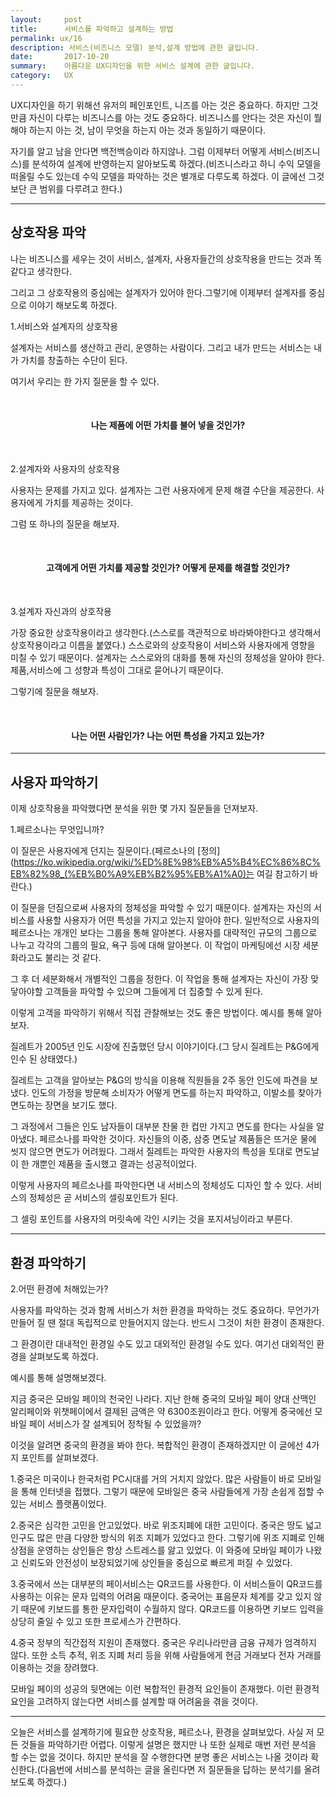```yaml
---
layout:     post
title:      서비스를 파악하고 설계하는 방법
permalink: ux/16
description: 서비스(비즈니스 모델) 분석,설계 방법에 관한 글입니다.
date:       2017-10-20
summary:    아름다운 UX디자인을 위한 서비스 설계에 관한 글입니다.
category: 	UX
---
```



UX디자인을 하기 위해선 유저의 페인포인트, 니즈를 아는 것은 중요하다. 하지만 그것만큼 자신이 다루는 비즈니스를 아는 것도 중요하다. 비즈니스를 안다는 것은 자신이 뭘 해야 하는지 아는 것, 남이 무엇을 하는지 아는 것과 동일하기 때문이다.

자기를 알고 남을 안다면 백전백승이라 하지않나. 그럼 이제부터 어떻게 서비스(비즈니스)를 분석하여 설계에 반영하는지 알아보도록 하겠다.(비즈니스라고 하니 수익 모델을 떠올릴 수도 있는데 수익 모델을 파악하는 것은 별개로 다루도록 하겠다. 이 글에선 그것 보단 큰 범위를 다루려고 한다.)

- - -

## 상호작용 파악

나는 비즈니스를 세우는 것이 서비스, 설계자, 사용자들간의 상호작용을 만드는 것과 똑같다고 생각한다. 

그리고 그 상호작용의 중심에는 설계자가 있어야 한다.그렇기에 이제부터 설계자를 중심으로 이야기 해보도록 하겠다.

1.서비스와 설계자의 상호작용

설계자는 서비스를 생산하고 관리, 운영하는 사람이다. 그리고 내가 만드는 서비스는 내가 가치를 창출하는 수단이 된다.

여기서 우리는 한 가지 질문을 할 수 있다.

<br>

<h4><p align="center">나는 제품에 어떤 가치를 불어 넣을 것인가?</p></h4>

<br>

2.설계자와 사용자의 상호작용

사용자는 문제를 가지고 있다. 설계자는 그런 사용자에게 문제 해결 수단을 제공한다. 사용자에게 가치를 제공하는 것이다.

그럼 또 하나의 질문을 해보자.

<br>

<h4><p align="center">고객에게 어떤 가치를 제공할 것인가? 어떻게 문제를 해결할 것인가?</p></h4>

<br>

3.설계자 자신과의 상호작용

가장 중요한 상호작용이라고 생각한다.(스스로를 객관적으로 바라봐야한다고 생각해서 상호작용이라고 이름을 붙였다.) 스스로와의 상호작용이 서비스와 사용자에게 영향을 미칠 수 있기 때문이다. 설계자는 스스로와의 대화를 통해 자신의 정체성을 알아야 한다. 제품,서비스에 그 성향과 특성이 그대로 묻어나기 때문이다. 

그렇기에 질문을 해보자.

<br>

<h4><p align="center">나는 어떤 사람인가? 나는 어떤 특성을 가지고 있는가?</p></h4>

- - -

##  사용자 파악하기

이제 상호작용을 파악했다면 분석을 위한 몇 가지 질문들을 던져보자.

1.페르소나는 무엇입니까?

이 질문은 사용자에게 던지는 질문이다.(페르소나의 [정의](https://ko.wikipedia.org/wiki/%ED%8E%98%EB%A5%B4%EC%86%8C%EB%82%98_(%EB%B0%A9%EB%B2%95%EB%A1%A0)는 여길 참고하기 바란다.)

이 질문을 던짐으로써 사용자의 정체성을 파악할 수 있기 때문이다.
설계자는 자신의 서비스를 사용할 사용자가 어떤 특성을 가지고 있는지 알아야 한다. 일반적으로 사용자의 페르소나는 개개인 보다는 그룹을 통해 알아본다. 사용자를 대략적인 규모의 그룹으로 나누고 각각의 그룹의 필요, 욕구 등에 대해 알아본다. 이 작업이 마케팅에선 시장 세분화라고도 불리는 것 같다.

그 후 더 세분화해서 개별적인 그룹을 정한다. 이 작업을 통해 설계자는 자신이 가장 맞닿아야할 고객들을 파악할 수 있으며 그들에게 더 집중할 수 있게 된다.

이렇게 고객을 파악하기 위해서 직접 관찰해보는 것도 좋은 방법이다. 예시를 통해 알아보자. 

질레트가 2005년 인도 시장에 진출했던 당시 이야기이다.(그 당시 질레트는 P&G에게 인수 된 상태였다.) 

질레트는 고객을 알아보는 P&G의 방식을 이용해 직원들을 2주 동안 인도에 파견을 보냈다. 인도의 가정을 방문해 소비자가 어떻게 면도를 하는지 파악하고, 이발소를 찾아가 면도하는 장면을 보기도 했다.

그 과정에서 그들은 인도 남자들이 대부분 찬물 한 컵만 가지고 면도를 한다는 사실을 알아냈다. 페르소나를 파악한 것이다. 자신들의 이중, 삼중 면도날 제품들은 뜨거운 물에 씻지 않으면 면도가 어려웠다. 그래서 질레트는 파악한 사용자의 특성을 토대로 면도날이 한 개뿐인 제품을 출시했고 결과는 성공적이었다.

이렇게 사용자의 페르소나를 파악한다면 내 서비스의 정체성도 디자인 할 수 있다. 서비스의 정체성은 곧 서비스의 셀링포인트가 된다.

그 셀링 포인트를 사용자의 머릿속에 각인 시키는 것을 포지셔닝이라고 부른다.

- - -

## 환경 파악하기

2.어떤 환경에 처해있는가?

사용자를 파악하는 것과 함께 서비스가 처한 환경을 파악하는 것도 중요하다. 무언가가 만들어 질 땐 절대 독립적으로 만들어지지 않는다. 반드시 그것이 처한 환경이 존재한다.

그 환경이란 대내적인 환경일 수도 있고 대외적인 환경일 수도 있다. 여기선 대외적인 환경을 살펴보도록 하겠다.

예시를 통해 설명해보겠다.

지금 중국은 모바일 페이의 천국인 나라다. 지난 한해 중국의 모바일 페이 양대 산맥인 알리페이와 위챗페이에서 결제된 금액은 약 6300조원이라고 한다. 어떻게 중국에선 모바일 페이 서비스가 잘 설계되어 정착될 수 있었을까?

이것을 알려면 중국의 환경을 봐야 한다. 복합적인 환경이 존재하겠지만 이 글에선 4가지 포인트를 살펴보겠다.

1.중국은 미국이나 한국처럼 PC시대를 거의 거치지 않았다. 많은 사람들이 바로 모바일을 통해 인터넷을 접했다. 그렇기 때문에 모바일은 중국 사람들에게 가장 손쉽게 접할 수 있는 서비스 플랫폼이었다.

2.중국은 심각한 고민을 안고있었다. 바로 위조지폐에 대한 고민이다. 중국은 땅도 넓고 인구도 많은 만큼 다양한 방식의 위조 지폐가 있었다고 한다. 그렇기에 위조 지폐로 인해 상점을 운영하는 상인들은 항상 스트레스를 앓고 있었다. 이 와중에 모바일 페이가 나왔고 신뢰도와 안전성이 보장되었기에 상인들을 중심으로 빠르게 퍼질 수 있었다.

3.중국에서 쓰는 대부분의 페이서비스는 QR코드를 사용한다. 이 서비스들이 QR코드를 사용하는 이유는 문자 입력의 어려움 때문이다. 중국어는 표음문자 체계를 갖고 있지 않기 때문에 키보드를 통한 문자입력이 수월하지 않다. QR코드를 이용하면 키보드 입력을 상당히 줄일 수 있고 또한 프로세스가 간편하다.

4.중국 정부의 직간접적 지원이 존재했다. 중국은 우리나라만큼 금융 규제가 엄격하지 않다. 또한 소득 추적, 위조 지폐 처리 등을 위해 사람들에게 현금 거래보다 전자 거래를 이용하는 것을 장려했다.

모바일 페이의 성공의 뒷면에는 이런 복합적인 환경적 요인들이 존재했다. 이런 환경적 요인을 고려하지 않는다면 서비스를 설계할 때 어려움을 겪을 것이다.

- - -

오늘은 서비스를 설계하기에 필요한 상호작용, 페르소나, 환경을 살펴보았다. 사실 저 모든 것들을 파악하기란 어렵다. 이렇게 설명은 했지만 나 또한 실제로 매번 저런 분석을 할 수는 없을 것이다. 하지만 분석을 잘 수행한다면 분명 좋은 서비스는 나올 것이라 확신한다.(다음번에 서비스를 분석하는 글을 올린다면 저 질문들을 답하는 분석기를 올려보도록 하겠다.) 